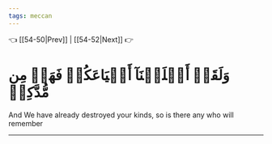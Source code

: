 ```yaml
---
tags: meccan
---
```


👈 [[54-50|Prev]] | [[54-52|Next]] 👉

# وَلَقَدۡ أَهۡلَكۡنَآ أَشۡيَاعَكُمۡ فَهَلۡ مِن مُّدَّكِرٖ

And We have already destroyed your kinds, so is there any who will remember

---


